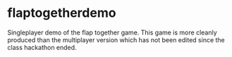 # flaptogetherdemo
Singleplayer demo of the flap together game. This game is more cleanly produced than the multiplayer version which has not been edited since the class hackathon ended.
